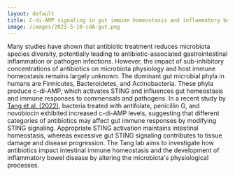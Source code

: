 ```yaml
---
layout: default
title: C-di-AMP signaling in gut immune homeostasis and inflammatory bowel disease 
image: /images/2023-5-18-cdA-gut.png
---
```

Many studies have shown that antibiotic treatment reduces microbiota species diversity, potentially leading to antibiotic-associated gastrointestinal inflammation or pathogen infections. However, the impact of sub-inhibitory concentrations of antibiotics on microbiota physiology and host immune homeostasis remains largely unknown. The dominant gut microbial phyla in humans are Firmicutes, Bacteroidetes, and Actinobacteria. These phyla produce c-di-AMP, which activates STING and influences gut homeostasis and immune responses to commensals and pathogens. In a recent study by [Tang et al. (2022)], bacteria treated with antifolate, penicillin G, and novobiocin exhibited increased c-di-AMP levels, suggesting that different categories of antibiotics may affect gut immune responses by modifying STING signaling. Appropriate STING activation maintains intestinal homeostasis, whereas excessive gut STING signaling contributes to tissue damage and disease progression. The Tang lab aims to investigate how antibiotics impact intestinal immune homeostasis and the development of inflammatory bowel disease by altering the microbiota's physiological processes.

[Tang et al. (2022)]: https://www.sciencedirect.com/science/article/pii/S1931312822001585?via%3Dihub
